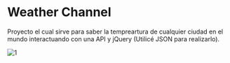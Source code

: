 # Weather Channel 

Proyecto el cual sirve para saber la tempreartura de cualquier ciudad en el mundo interactuando con una API y jQuery (Utilicé JSON para realizarlo).

![1](https://github.com/AnaVerduguez/WeatherChannel/assets/64393490/7aaff1f6-7681-4697-8bc8-392bb9bb13ce)
